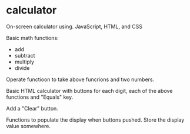 # calculator
On-screen calculator using. JavaScript, HTML, and CSS

Basic math functions:

<ul>
    <li> add</li>
    <li> subtract</li>
    <li> multiply</li>
    <li> divide</li>
</ul>

Operate functioon to take above funcrions and two numbers.

Basic HTML calculator with buttons for each digit, each of the above functions
and "Equals" key.

Add a "Clear" button.

Functions to populate the display when buttons pushed.
Store the display value somewhere.


